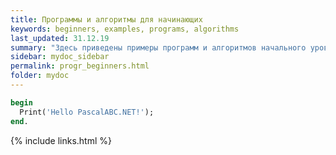 ```yaml
---
title: Программы и алгоритмы для начинающих
keywords: beginners, examples, programs, algorithms
last_updated: 31.12.19
summary: "Здесь приведены примеры программ и алгоритмов начального уровня"
sidebar: mydoc_sidebar
permalink: progr_beginners.html
folder: mydoc
---
```


```pascal
begin
  Print('Hello PascalABC.NET!');
end.
```

{% include links.html %}
